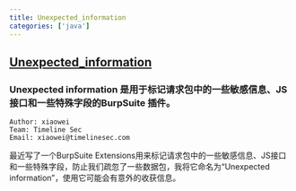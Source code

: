 ```yaml
---
title: Unexpected_information
categories: ['java']
---
```

## [Unexpected_information](https://github.com/ScriptKid-Beta/Unexpected_information)

### Unexpected information 是用于标记请求包中的一些敏感信息、JS接口和一些特殊字段的BurpSuite 插件。

```
Author: xiaowei
Team: Timeline Sec
Email: xiaowei@timelinesec.com
```
最近写了一个BurpSuite Extensions用来标记请求包中的一些敏感信息、JS接口和一些特殊字段，防止我们疏忽了一些数据包，我将它命名为“Unexpected information”，使用它可能会有意外的收获信息。
